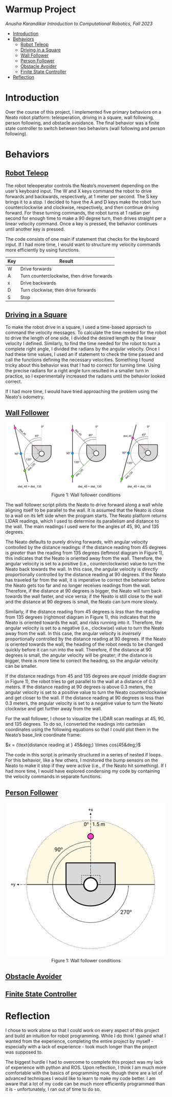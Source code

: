 # Warmup Project
*Anusha Karandikar*
*Introduction to Computational Robotics, Fall 2023*

* [Introduction](#introduction)
* [Behaviors](#behaviors)
    * [Robot Teleop](#teleop)
    * [Driving in a Square](#square)
    * [Wall Follower](#wall)
    * [Person Follower](#person)
    * [Obstacle Avoider](#obstacle)
    * [Finite State Controller](#controller)
* [Reflection](#reflection)

# Introduction
Over the course of this project, I implemented five primary behaviors on a Neato robot platform: teleoperation, driving in a square, wall following, person following, and obstacle avoidance. The final behavior was a finite state controller to switch between two behaviors (wall following and person following).

# Behaviors

## [Robot Teleop](/warmup_project/warmup_project/teleop.py)
The robot teleoperator controls the Neato’s movement depending on the user’s keyboard input. The W and X keys command the robot to drive forwards and backwards, respectively, at 1 meter per second. The S key brings it to a stop. I decided to have the A and D keys make the robot turn counterclockwise and clockwise, respectively, and then continue driving forward. For these turning commands, the robot turns at 1 radian per second for enough time to make a 90 degree turn, then drives straight per a linear velocity command. Once a key is pressed, the behavior continues until another key is pressed.

The code consists of one main if statement that checks for the keyboard input. If I had more time, I would want to structure my velocity commands more efficiently by using functions.

| Key    | Result |
| -------- | ------- |
| W | Drive forwards |
| A | Turn counterclockwise, then drive forwards |
| x | Drive backwards |
| D | Turn clockwise, then drive forwards |
| S | Stop |

## [Driving in a Square](/warmup_project/warmup_project/drive_square.py)
To make the robot drive in a square, I used a time-based approach to command the velocity messages. To calculate the time needed for the robot to drive the length of one side, I divided the desired length by the linear velocity I defined. Similarly, to find the time needed for the robot to turn a complete right angle, I divided the radians by the angular velocity. Once I had these time values, I used an if statement to check the time passed and call the functions defining the necessary velocities. Something I found tricky about this behavior was that I had to correct for turning time. Using the precise radians for a right angle turn resulted in a smaller turn in practice, so I experimentally increased the radians until the behavior looked correct.

If I had more time, I would have tried approaching the problem using the Neato's odometry.

## [Wall Follower](/warmup_project/warmup_project/wall_follower.py)
<p align="center">
    <img src="images/wall_follower.png">
    Figure 1: Wall follower conditions
</p>

The wall follower script pilots the Neato to drive forward along a wall while aligning itself to be parallel to the wall. It is assumed that the Neato is close to a wall on its left side when the program starts. The Neato platform returns LIDAR readings, which I used to determine its parallelism and distance to the wall. The main readings I used were for the angles of 45, 90, and 135 degrees.

The Neato defaults to purely driving forwards, with angular velocity controlled by the distance readings: if the distance reading from 45 degrees is *greater* than the reading from 135 degrees (leftmost diagram in Figure 1), this indicates that the Neato is oriented away from the wall. Therefore, the angular velocity is set to a positive (i.e., counterclockwise) value to turn the Neato back towards the wall. In this case, the angular velocity is *directly* proportionally controlled by the distance reading at 90 degrees. If the Neato has traveled far from the wall, it is imperative to correct the behavior before the Neato gets too far and no longer receives readings from the wall. Therefore, if the distance at 90 degrees is bigger, the Neato will turn back towards the wall faster, and vice versa; if the Neato is still close to the wall and the distance at 90 degrees is small, the Neato can turn more slowly.

Similarly, if the distance reading from 45 degrees is *less* than the reading from 135 degrees (rightmost diagram in Figure 1), this indicates that the Neato is oriented towards the wall, and risks running into it. Therefore, the angular velocity is set to a negative (i.e., clockwise) value to turn the Neato away from the wall. In this case, the angular velocity is *inversely* proportionally controlled by the distance reading at 90 degrees. If the Neato is oriented towards the wall, the heading of the robot needs to be changed quickly before it can run into the wall. Therefore, if the distance at 90 degrees is small, the angular velocity will be greater; if the distance is bigger, there is more time to correct the heading, so the angular velocity can be smaller.

If the distance readings from 45 and 135 degrees are *equal* (middle diagram in Figure 1), the robot tries to get parallel to the wall at a distance of 0.3 meters. If the distance reading at 90 degrees is above 0.3 meters, the angular velocity is set to a positive value to turn the Neato counterclockwise and get closer to the wall. If the distance reading at 90 degrees is less than 0.3 meters, the angular velocity is set to a negative value to turn the Neato clockwise and get further away from the wall.

For the wall follower, I chose to visualize the LIDAR scan readings at 45, 90, and 135 degrees. To do so, I converted the readings into cartesian coordinates using the following equations so that I could plot them in the Neato’s base_link coordinate frame:

$x = (\text{distance reading at } 45&deg;) \times cos(45&deg;)$

The code in this script is primarily structured in a series of nested if loops. For this behavior, like a few others, I monitored the bump sensors on the Neato to make it stop if they were active (i.e., if the Neato hit something). If I had more time, I would have explored condensing my code by containing the velocity commands in separate functions.

## [Person Follower](/warmup_project/warmup_project/person_follower.py)
<p align="center">
    <img src="images/person_follower.png">
    Figure 1: Wall follower conditions
</p>

## [Obstacle Avoider](/warmup_project/warmup_project/obstacle_avoider.py)

## [Finite State Controller](/warmup_project/warmup_project/finite_state_controller.py)

# Reflection
I chose to work alone so that I could work on every aspect of this project and build an intuition for robot programming. While I do think I gained what I wanted from the experience, completing the entire project by myself - especially with a lack of experience - took much longer than the project was supposed to.

The biggest hurdle I had to overcome to complete this project was my lack of experience with python and ROS. Upon reflection, I think I am much more comfortable with the basics of programming now, though there are a lot of advanced techniques I would like to learn to make my code better. I am aware that a lot of my code can be much more efficiently programmed than it is - unfortunately, I ran out of time to do so.